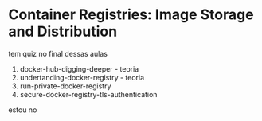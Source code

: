 # Container Registries: Image Storage and Distribution

tem quiz no final dessas aulas

1. docker-hub-digging-deeper - teoria
1. undertanding-docker-registry - teoria
1. run-private-docker-registry
1. secure-docker-registry-tls-authentication

estou no

